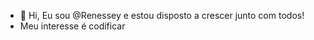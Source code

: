 - 👋 Hi, Eu sou @Renessey e estou disposto a crescer junto com todos!
-  Meu interesse é codificar


<!---
Renessey/Renessey is a ✨ special ✨ repository because its `README.md` (this file) appears on your GitHub profile.
You can click the Preview link to take a look at your changes.
--->
